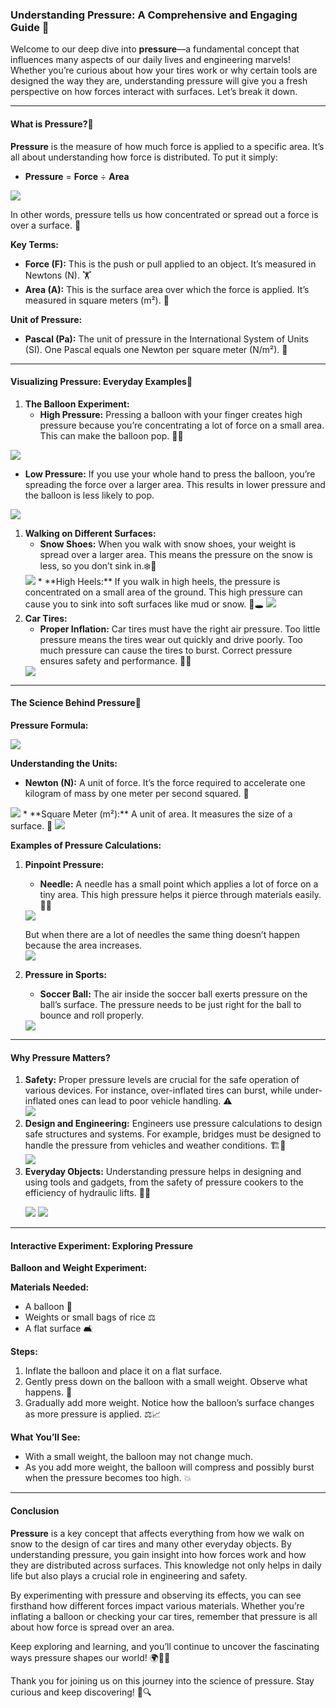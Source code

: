 ### **Understanding Pressure: A Comprehensive and Engaging Guide 🌟**

Welcome to our deep dive into **pressure**—a fundamental concept that influences many aspects of our daily lives and engineering marvels\! Whether you’re curious about how your tires work or why certain tools are designed the way they are, understanding pressure will give you a fresh perspective on how forces interact with surfaces. Let’s break it down.

---

#### **What is Pressure?🤔**

**Pressure** is the measure of how much force is applied to a specific area. It’s all about understanding how force is distributed. To put it simply:

* **Pressure** \= **Force** ÷ **Area** 
 <img src="Images/Image 1.png" />

In other words, pressure tells us how concentrated or spread out a force is over a surface. 💪

**Key Terms:**

* **Force (F):** This is the push or pull applied to an object. It’s measured in Newtons (N). 🏋️  
* **Area (A):** This is the surface area over which the force is applied. It’s measured in square meters (m²). 📏

**Unit of Pressure:**

* **Pascal (Pa):** The unit of pressure in the International System of Units (SI). One Pascal equals one Newton per square meter (N/m²). 📐

---

#### **Visualizing Pressure: Everyday Examples🌟**

1. **The Balloon Experiment:**  
   * **High Pressure:** Pressing a balloon with your finger creates high pressure because you’re concentrating a lot of force on a small area. This can make the balloon pop. 🎈💥
 <img src="Images/Image 2.png" />

* **Low Pressure:** If you use your whole hand to press the balloon, you’re spreading the force over a larger area. This results in lower pressure and the balloon is less likely to pop. 
 <img src="Images/Image 3.png" />

1. **Walking on Different Surfaces:**  
   * **Snow Shoes:** When you walk with snow shoes, your weight is spread over a larger area. This means the pressure on the snow is less, so you don’t sink in.❄️👣  
    <img src="Images/Image 4.png" />
   * **High Heels:** If you walk in high heels, the pressure is concentrated on a small area of the ground. This high pressure can cause you to sink into soft surfaces like mud or snow. 👠🕳️  
    <img src="Images/Image 5.png" />
2. **Car Tires:**  
   * **Proper Inflation:** Car tires must have the right air pressure. Too little pressure means the tires wear out quickly and drive poorly. Too much pressure can cause the tires to burst. Correct pressure ensures safety and performance. 🚗🔧  
    <img src="Images/Image 6.png" />

---

#### **The Science Behind Pressure🔬**

**Pressure Formula:**

<img src="Images/Image 7.png" />

**Understanding the Units:**

* **Newton (N):** A unit of force. It’s the force required to accelerate one kilogram of mass by one meter per second squared. 🌌   
<img src="Images/Image 8.png" />
* **Square Meter (m²):** A unit of area. It measures the size of a surface. 📏  
  <img src="Images/Image 9.png" />

**Examples of Pressure Calculations:**

1. **Pinpoint Pressure:**  
   * **Needle:** A needle has a small point which applies a lot of force on a tiny area. This high pressure helps it pierce through materials easily. 💉✨    
    <img src="Images/Image 10.png" />

   But when there are a lot of needles the same thing doesn’t happen because the area increases.  
   <img src="Images/Image 11.png" />  
2. **Pressure in Sports:**  
   * **Soccer Ball:** The air inside the soccer ball exerts pressure on the ball’s surface. The pressure needs to be just right for the ball to bounce and roll properly.   
      
    <img src="Images/Image 12.png" />

---

#### **Why Pressure Matters?**

1. **Safety:** Proper pressure levels are crucial for the safe operation of various devices. For instance, over-inflated tires can burst, while under-inflated ones can lead to poor vehicle handling. ⚠️   
               <img src="Images/Image 13.png" />
2. **Design and Engineering:** Engineers use pressure calculations to design safe structures and systems. For example, bridges must be designed to handle the pressure from vehicles and weather conditions. 🏗️🔧  
               <img src="Images/Image 14.png" />
3. **Everyday Objects:** Understanding pressure helps in designing and using tools and gadgets, from the safety of pressure cookers to the efficiency of hydraulic lifts. 🍲🔩  
   <p>
      <img src="Images/Image 15.png" />
      <img src="Images/Image 16.png" />
   </p>

---

#### **Interactive Experiment: Exploring Pressure**

**Balloon and Weight Experiment:**

**Materials Needed:**

* A balloon 🎈  
* Weights or small bags of rice ⚖️  
* A flat surface 🛋️

**Steps:**

1. Inflate the balloon and place it on a flat surface.  
2. Gently press down on the balloon with a small weight. Observe what happens. 👀  
3. Gradually add more weight. Notice how the balloon’s surface changes as more pressure is applied. ⚖️📈

**What You’ll See:**

* With a small weight, the balloon may not change much.  
* As you add more weight, the balloon will compress and possibly burst when the pressure becomes too high. 💥

---

#### **Conclusion**

**Pressure** is a key concept that affects everything from how we walk on snow to the design of car tires and many other everyday objects. By understanding pressure, you gain insight into how forces work and how they are distributed across surfaces. This knowledge not only helps in daily life but also plays a crucial role in engineering and safety.

By experimenting with pressure and observing its effects, you can see firsthand how different forces impact various materials. Whether you’re inflating a balloon or checking your car tires, remember that pressure is all about how force is spread over an area.

Keep exploring and learning, and you’ll continue to uncover the fascinating ways pressure shapes our world\! 🌍🔬🚀

Thank you for joining us on this journey into the science of pressure. Stay curious and keep discovering\! 🌟🔍
